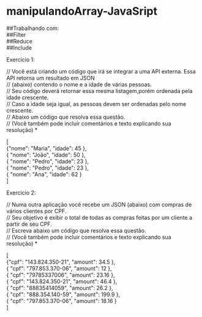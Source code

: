 # manipulandoArray-JavaSript

##Trabalhando com: <br>
##Filter <br>
##Reduce <br>
##Include <br>

Exercicio 1:

// Você está criando um código que irá se integrar a uma API externa. Essa API retorna um resultado em JSON <br>
// (abaixo) contendo o nome e a idade de várias pessoas. <br>
// Seu código deverá retornar essa mesma listagem,porém ordenada pela idade crescente. <br>
// Caso a idade seja igual, as pessoas devem ser ordenadas pelo nome crescente. <br>
// Abaixo um código que resolva essa questão. <br>
// (Você também pode incluir comentários e texto explicando sua resolução) * <br>

[ <br>
{"nome": "Maria", "idade": 45 },  <br>
{ "nome": "João", "idade": 50 },  <br>
{ "nome": "Pedro", "idade": 23 },  <br>
{ "nome": "Pedro", "idade": 23 }, <br>
{ "nome": "Ana", "idade": 62 } <br>
] <br>

Exercicio 2:

// Numa outra aplicação você recebe um JSON (abaixo) com compras de vários clientes por CPF. <br>
// Seu objetivo é exibir o total de todas as compras feitas por um cliente a partir de seu CPF. <br>
// Escreva abaixo um código que resolva essa questão. <br>
// (Você também pode incluir comentários e texto explicando sua resolução) * <br>

[ <br>
{"cpf": "143.824.350-21", "amount": 34.5 },  <br>
{ "cpf": "797.853.370-06", "amount": 12 },  <br>
{ "cpf": "79785337006", "amount": 23.16 },  <br>
{ "cpf": "143.824.350-21", "amount": 46.4 }, <br>
{ "cpf": "88835414059", "amount": 26.2 },  <br>
{ "cpf": "888.354.140-59", "amount": 199.9 },  <br>
{ "cpf": "797.853.370-06", "amount": 18.16 } <br>
] <br>
